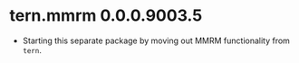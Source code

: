 # tern.mmrm 0.0.0.9003.5

* Starting this separate package by moving out MMRM functionality from `tern`.
